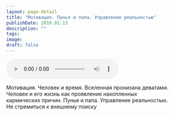 ```yaml
---
layout: page-detail
title: "Мотивация. Пунья и папа. Управление реальностью"
publishDate: 2010.02.13
description: ""
tags:
image:
draft: false
---
```


<audio title="2010.02.13 - Мотивация. Пунья и папа. Управление реальностью.mp3" src="/upload/iblock/6d0/6d001d45e1c0dc3c92fb3c4050f5acb4.mp3" controls=""></audio>

 Мотивация. Человек и время. Вселенная пронизана деватами.  
 Человек и его жизнь как проявление накопленных  
 кармических причин. Пунья и папа. Управление реальностью.   
 Не стремиться к внешнему поиску   

  

